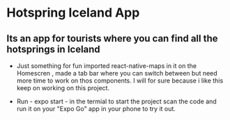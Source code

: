# Hotspring Iceland App

## Its an app for tourists where you can find all the hotsprings in Iceland

* Just something for fun imported react-native-maps in it on the Homescren , made a tab bar where you can switch between but need more time to work on thos components. I will for sure because i like this keep on working on this  project.

* Run - expo start - in the termial to start the project scan the code and run it on your "Expo Go" app in your phone to try it out.